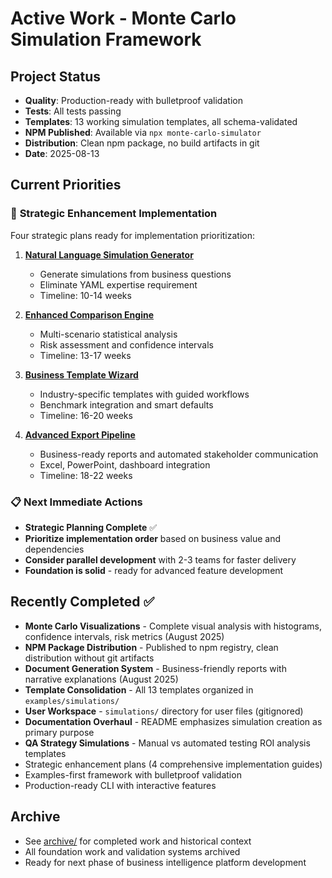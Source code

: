 # Active Work - Monte Carlo Simulation Framework

## Project Status
- **Quality**: Production-ready with bulletproof validation
- **Tests**: All tests passing
- **Templates**: 13 working simulation templates, all schema-validated
- **NPM Published**: Available via `npx monte-carlo-simulator`
- **Distribution**: Clean npm package, no build artifacts in git
- **Date**: 2025-08-13

## Current Priorities

### 🚀 **Strategic Enhancement Implementation**
Four strategic plans ready for implementation prioritization:

1. **[Natural Language Simulation Generator](plans/natural-language-simulation-generator.md)**
   - Generate simulations from business questions
   - Eliminate YAML expertise requirement
   - Timeline: 10-14 weeks

2. **[Enhanced Comparison Engine](plans/enhanced-comparison-engine.md)**
   - Multi-scenario statistical analysis 
   - Risk assessment and confidence intervals
   - Timeline: 13-17 weeks

3. **[Business Template Wizard](plans/business-template-wizard.md)**
   - Industry-specific templates with guided workflows
   - Benchmark integration and smart defaults
   - Timeline: 16-20 weeks

4. **[Advanced Export Pipeline](plans/advanced-export-pipeline.md)**
   - Business-ready reports and automated stakeholder communication
   - Excel, PowerPoint, dashboard integration
   - Timeline: 18-22 weeks

### 📋 **Next Immediate Actions**
- **Strategic Planning Complete** ✅
- **Prioritize implementation order** based on business value and dependencies
- **Consider parallel development** with 2-3 teams for faster delivery
- **Foundation is solid** - ready for advanced feature development

## Recently Completed ✅
- **Monte Carlo Visualizations** - Complete visual analysis with histograms, confidence intervals, risk metrics (August 2025)
- **NPM Package Distribution** - Published to npm registry, clean distribution without git artifacts
- **Document Generation System** - Business-friendly reports with narrative explanations (August 2025)
- **Template Consolidation** - All 13 templates organized in `examples/simulations/`  
- **User Workspace** - `simulations/` directory for user files (gitignored)
- **Documentation Overhaul** - README emphasizes simulation creation as primary purpose
- **QA Strategy Simulations** - Manual vs automated testing ROI analysis templates
- Strategic enhancement plans (4 comprehensive implementation guides)
- Examples-first framework with bulletproof validation
- Production-ready CLI with interactive features

## Archive
- See [archive/](archive/) for completed work and historical context
- All foundation work and validation systems archived
- Ready for next phase of business intelligence platform development